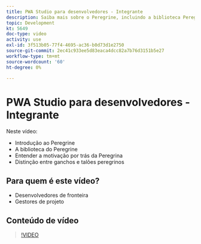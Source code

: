 ```yaml
---
title: PWA Studio para desenvolvedores - Integrante
description: Saiba mais sobre o Peregrine, incluindo a biblioteca Peregrine. Entender a motivação por trás de Peregrine ​ as diferenças entre os ganchos e os talões peregrinos.
topic: Development
kt: 5649
doc-type: video
activity: use
exl-id: 3f513b05-77f4-4695-ac36-b0d73d1e2750
source-git-commit: 2ec41c933ee5d83eaca4dcc82a7b76d3151b5e27
workflow-type: tm+mt
source-wordcount: '60'
ht-degree: 0%

---
```


# PWA Studio para desenvolvedores - Integrante

Neste vídeo:

- Introdução ao Peregrine
- A biblioteca do Peregrine
- Entender a motivação por trás da Peregrina
- Distinção entre ganchos e talões peregrinos

## Para quem é este vídeo?

- Desenvolvedores de fronteira
- Gestores de projeto

## Conteúdo de vídeo

>[!VIDEO](https://video.tv.adobe.com/v/35720?quality=12&learn=on)
